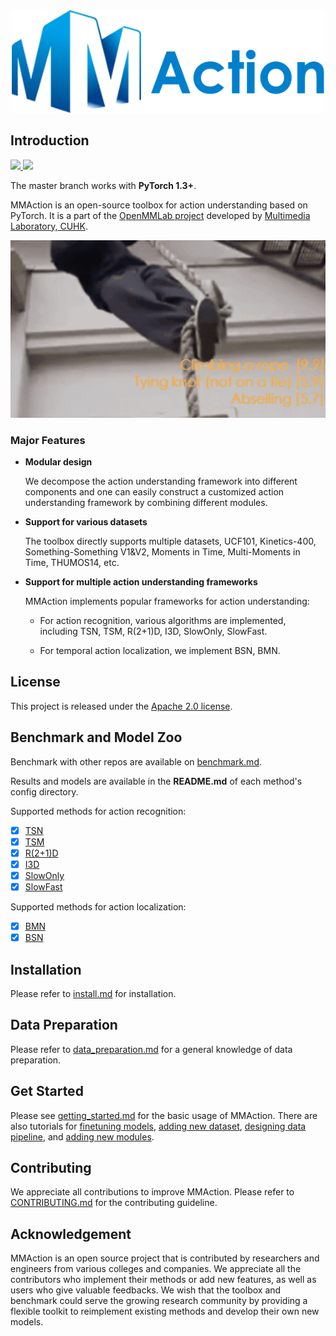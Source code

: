 <div align="center">
  <img src="docs/imgs/mmaction-logo.png" width="500"/>
</div>

## Introduction

<div align="left">
	<a href="http://open-mmlab.pages.gitlab.sz.sensetime.com/mmaction-lite/">
	    <img src="https://mmaction.readthedocs.io/en/latest/"/>
	</a>
	<a href="https://github.com/open-mmlab/mmaction/blob/master/LICENSE">
	    <img src="https://img.shields.io/github/license/open-mmlab/mmaction.svg">
	</a>
</div>

The master branch works with **PyTorch 1.3+**.

MMAction is an open-source toolbox for action understanding based on PyTorch.
It is a part of the [OpenMMLab project](https://github.com/open-mmlab) developed by [Multimedia Laboratory, CUHK](http://mmlab.ie.cuhk.edu.hk/).

<div align="center">
  <img src="demo/demo.gif" width="600px"/>
</div>

### Major Features

- **Modular design**

  We decompose the action understanding framework into different components and one can easily construct a customized
  action understanding framework by combining different modules.

- **Support for various datasets**

  The toolbox directly supports multiple datasets, UCF101, Kinetics-400, Something-Something V1&V2, Moments in Time, Multi-Moments in Time, THUMOS14, etc.

- **Support for multiple action understanding frameworks**

  MMAction implements popular frameworks for action understanding:

  - For action recognition, various algorithms are implemented, including TSN, TSM, R(2+1)D, I3D, SlowOnly, SlowFast.

  - For temporal action localization, we implement BSN, BMN.

## License

This project is released under the [Apache 2.0 license](LICENSE).

## Benchmark and Model Zoo

Benchmark with other repos are available on [benchmark.md](docs/benchmark.md).

Results and models are available in the **README.md** of each method's config directory.

Supported methods for action recognition:
- [x] [TSN](configs/recognition/tsn/README.md)
- [x] [TSM](configs/recognition/tsm/README.md)
- [x] [R(2+1)D](configs/recognition/r2plus1d/README.md)
- [x] [I3D](configs/recognition/i3d/README.md)
- [x] [SlowOnly](configs/recognition/slowonly/README.md)
- [x] [SlowFast](configs/recognition/slowfast/README.md)

Supported methods for action localization:
- [x] [BMN](configs/localization/bmn/README.md)
- [x] [BSN](configs/localization/bsn/README.md)

## Installation

Please refer to [install.md](docs/install.md) for installation.

## Data Preparation

Please refer to [data_preparation.md](docs/data_preparation.md) for a general knowledge of data preparation.

## Get Started

Please see [getting_started.md](docs/getting_started.md) for the basic usage of MMAction.
There are also tutorials for [finetuning models](docs/tutorials/finetune.md), [adding new dataset](docs/tutorials/new_dataset.md), [designing data pipeline](docs/tutorials/data_pipeline.md), and [adding new modules](docs/tutorials/new_modules.md).

## Contributing

We appreciate all contributions to improve MMAction. Please refer to [CONTRIBUTING.md](.github/CONTRIBUTING.md) for the contributing guideline.

## Acknowledgement

MMAction is an open source project that is contributed by researchers and engineers from various colleges and companies.
We appreciate all the contributors who implement their methods or add new features, as well as users who give valuable feedbacks.
We wish that the toolbox and benchmark could serve the growing research community by providing a flexible toolkit to reimplement existing methods and develop their own new models.
